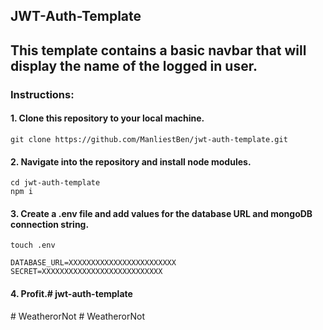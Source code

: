 ## JWT-Auth-Template
## 
## This template contains a basic navbar that will display the name of the logged in user.
### Instructions:
#### 1.  Clone this repository to your local machine.
```
git clone https://github.com/ManliestBen/jwt-auth-template.git
```
#### 2.  Navigate into the repository and install node modules.
```
cd jwt-auth-template
npm i
```
#### 3.  Create a .env file and add values for the database URL and mongoDB connection string.
```
touch .env
```
```
DATABASE_URL=XXXXXXXXXXXXXXXXXXXXXXXX
SECRET=XXXXXXXXXXXXXXXXXXXXXXXXXXX
```
#### 4.  Profit.# jwt-auth-template
#   W e a t h e r o r N o t  
 #   W e a t h e r o r N o t  
 